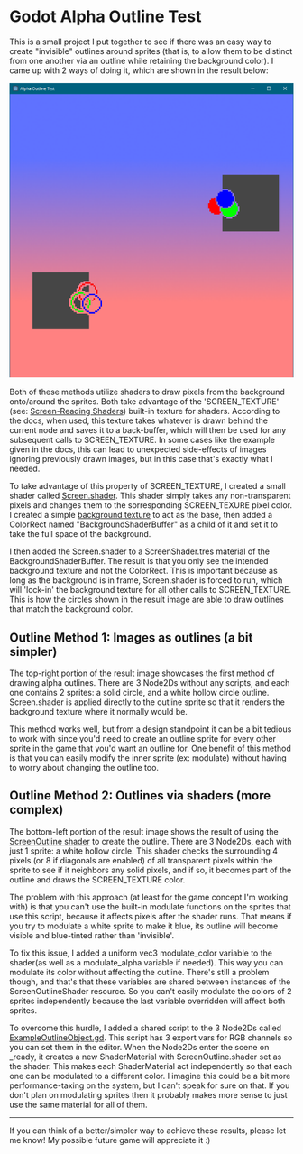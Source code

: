 # Godot Alpha Outline Test

This is a small project I put together to see if there was an easy way to create "invisible" outlines around sprites (that is, to allow them to be distinct from one another via an outline while retaining the background color). I came up with 2 ways of doing it, which are shown in the result below:

![Result of the Alpha Outline Shaders](https://github.com/skison/Godot-Alpha-Outline-Test/blob/master/Result.PNG)

Both of these methods utilize shaders to draw pixels from the background onto/around the sprites. Both take advantage of the 'SCREEN_TEXTURE' (see: [Screen-Reading Shaders](https://docs.godotengine.org/en/3.1/tutorials/shading/screen-reading_shaders.html)) built-in texture for shaders. According to the docs, when used, this texture takes whatever is drawn behind the current node and saves it to a back-buffer, which will then be used for any subsequent calls to SCREEN_TEXTURE. In some cases like the example given in the docs, this can lead to unexpected side-effects of images ignoring previously drawn images, but in this case that's exactly what I needed.

To take advantage of this property of SCREEN_TEXTURE, I created a small shader called [Screen.shader](https://github.com/skison/Godot-Alpha-Outline-Test/blob/master/Screen.shader). This shader simply takes any non-transparent pixels and changes them to the sorresponding SCREEN_TEXURE pixel color. I created a simple [background texture](https://github.com/skison/Godot-Alpha-Outline-Test/blob/master/Background.png) to act as the base, then added a ColorRect named "BackgroundShaderBuffer" as a child of it and set it to take the full space of the background. 

I then added the Screen.shader to a ScreenShader.tres material of the BackgroundShaderBuffer. The result is that you only see the intended background texture and not the ColorRect. This is important because as long as the background is in frame, Screen.shader is forced to run, which will 'lock-in' the background texture for all other calls to SCREEN_TEXTURE. This is how the circles shown in the result image are able to draw outlines that match the background color.


## Outline Method 1: Images as outlines (a bit simpler)

The top-right portion of the result image showcases the first method of drawing alpha outlines. There are 3 Node2Ds without any scripts, and each one contains 2 sprites: a solid circle, and a white hollow circle outline. Screen.shader is applied directly to the outline sprite so that it renders the background texture where it normally would be.

This method works well, but from a design standpoint it can be a bit tedious to work with since you'd need to create an outline sprite for every other sprite in the game that you'd want an outline for. One benefit of this method is that you can easily modify the inner sprite (ex: modulate) without having to worry about changing the outline too.


## Outline Method 2: Outlines via shaders (more complex)

The bottom-left portion of the result image shows the result of using the [ScreenOutline shader](https://github.com/skison/Godot-Alpha-Outline-Test/blob/master/ScreenOutline.shader) to create the outline. There are 3 Node2Ds, each with just 1 sprite: a white hollow circle. This shader checks the surrounding 4 pixels (or 8 if diagonals are enabled) of all transparent pixels within the sprite to see if it neighbors any solid pixels, and if so, it becomes part of the outline and draws the SCREEN_TEXTURE color. 

The problem with this approach (at least for the game concept I'm working with) is that you can't use the built-in modulate functions on the sprites that use this script, because it affects pixels after the shader runs. That means if you try to modulate a white sprite to make it blue, its outline will become visible and blue-tinted rather than 'invisible'.

To fix this issue, I added a uniform vec3 modulate_color variable to the shader(as well as a modulate_alpha variable if needed). This way you can modulate its color without affecting the outline. There's still a problem though, and that's that these variables are shared between instances of the ScreenOutlineShader resource. So you can't easily modulate the colors of 2 sprites independently because the last variable overridden will affect both sprites.

To overcome this hurdle, I added a shared script to the 3 Node2Ds called [ExampleOutlineObject.gd](https://github.com/skison/Godot-Alpha-Outline-Test/blob/master/ExampleOutlineObject.gd). This script has 3 export vars for RGB channels so you can set them in the editor. When the Node2Ds enter the scene on \_ready, it creates a new ShaderMaterial with ScreenOutline.shader set as the shader. This makes each ShaderMaterial act independently so that each one can be modulated to a different color. I imagine this could be a bit more performance-taxing on the system, but I can't speak for sure on that. If you don't plan on modulating sprites then it probably makes more sense to just use the same material for all of them.

___

If you can think of a better/simpler way to achieve these results, please let me know! My possible future game will appreciate it :)
